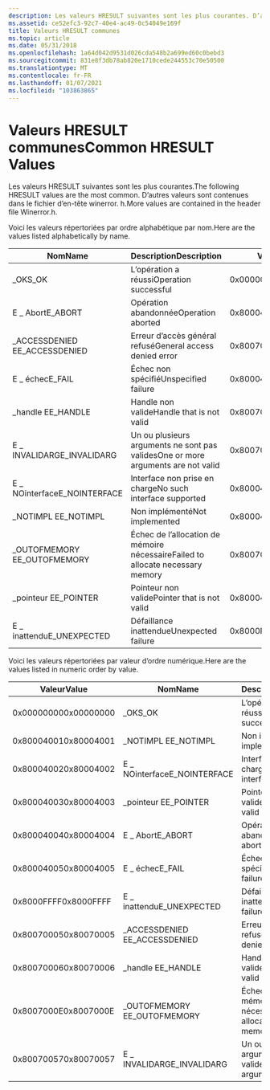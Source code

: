 ```yaml
---
description: Les valeurs HRESULT suivantes sont les plus courantes. D’autres valeurs sont contenues dans le fichier d’en-tête winerror. h.
ms.assetid: ce52efc3-92c7-40e4-ac49-0c54049e169f
title: Valeurs HRESULT communes
ms.topic: article
ms.date: 05/31/2018
ms.openlocfilehash: 1a64d042d9531d026cda548b2a699ed60c0bebd3
ms.sourcegitcommit: 831e8f3db78ab820e1710cede244553c70e50500
ms.translationtype: MT
ms.contentlocale: fr-FR
ms.lasthandoff: 01/07/2021
ms.locfileid: "103863865"
---
```

# <a name="common-hresult-values"></a><span data-ttu-id="71047-104">Valeurs HRESULT communes</span><span class="sxs-lookup"><span data-stu-id="71047-104">Common HRESULT Values</span></span>

<span data-ttu-id="71047-105">Les valeurs HRESULT suivantes sont les plus courantes.</span><span class="sxs-lookup"><span data-stu-id="71047-105">The following HRESULT values are the most common.</span></span> <span data-ttu-id="71047-106">D’autres valeurs sont contenues dans le fichier d’en-tête winerror. h.</span><span class="sxs-lookup"><span data-stu-id="71047-106">More values are contained in the header file Winerror.h.</span></span>

<span data-ttu-id="71047-107">Voici les valeurs répertoriées par ordre alphabétique par nom.</span><span class="sxs-lookup"><span data-stu-id="71047-107">Here are the values listed alphabetically by name.</span></span>



| <span data-ttu-id="71047-108">Nom</span><span class="sxs-lookup"><span data-stu-id="71047-108">Name</span></span>            | <span data-ttu-id="71047-109">Description</span><span class="sxs-lookup"><span data-stu-id="71047-109">Description</span></span>                         | <span data-ttu-id="71047-110">Valeur</span><span class="sxs-lookup"><span data-stu-id="71047-110">Value</span></span>      |
|-----------------|-------------------------------------|------------|
| <span data-ttu-id="71047-111">\_OK</span><span class="sxs-lookup"><span data-stu-id="71047-111">S\_OK</span></span>           | <span data-ttu-id="71047-112">L’opération a réussi</span><span class="sxs-lookup"><span data-stu-id="71047-112">Operation successful</span></span>                | <span data-ttu-id="71047-113">0x00000000</span><span class="sxs-lookup"><span data-stu-id="71047-113">0x00000000</span></span> |
| <span data-ttu-id="71047-114">E \_ Abort</span><span class="sxs-lookup"><span data-stu-id="71047-114">E\_ABORT</span></span>        | <span data-ttu-id="71047-115">Opération abandonnée</span><span class="sxs-lookup"><span data-stu-id="71047-115">Operation aborted</span></span>                   | <span data-ttu-id="71047-116">0x80004004</span><span class="sxs-lookup"><span data-stu-id="71047-116">0x80004004</span></span> |
| <span data-ttu-id="71047-117">\_ACCESSDENIED E</span><span class="sxs-lookup"><span data-stu-id="71047-117">E\_ACCESSDENIED</span></span> | <span data-ttu-id="71047-118">Erreur d’accès général refusé</span><span class="sxs-lookup"><span data-stu-id="71047-118">General access denied error</span></span>         | <span data-ttu-id="71047-119">0x80070005</span><span class="sxs-lookup"><span data-stu-id="71047-119">0x80070005</span></span> |
| <span data-ttu-id="71047-120">E \_ échec</span><span class="sxs-lookup"><span data-stu-id="71047-120">E\_FAIL</span></span>         | <span data-ttu-id="71047-121">Échec non spécifié</span><span class="sxs-lookup"><span data-stu-id="71047-121">Unspecified failure</span></span>                 | <span data-ttu-id="71047-122">0x80004005</span><span class="sxs-lookup"><span data-stu-id="71047-122">0x80004005</span></span> |
| <span data-ttu-id="71047-123">\_handle E</span><span class="sxs-lookup"><span data-stu-id="71047-123">E\_HANDLE</span></span>       | <span data-ttu-id="71047-124">Handle non valide</span><span class="sxs-lookup"><span data-stu-id="71047-124">Handle that is not valid</span></span>            | <span data-ttu-id="71047-125">0x80070006</span><span class="sxs-lookup"><span data-stu-id="71047-125">0x80070006</span></span> |
| <span data-ttu-id="71047-126">E \_ INVALIDARG</span><span class="sxs-lookup"><span data-stu-id="71047-126">E\_INVALIDARG</span></span>   | <span data-ttu-id="71047-127">Un ou plusieurs arguments ne sont pas valides</span><span class="sxs-lookup"><span data-stu-id="71047-127">One or more arguments are not valid</span></span> | <span data-ttu-id="71047-128">0x80070057</span><span class="sxs-lookup"><span data-stu-id="71047-128">0x80070057</span></span> |
| <span data-ttu-id="71047-129">E \_ NOinterface</span><span class="sxs-lookup"><span data-stu-id="71047-129">E\_NOINTERFACE</span></span>  | <span data-ttu-id="71047-130">Interface non prise en charge</span><span class="sxs-lookup"><span data-stu-id="71047-130">No such interface supported</span></span>         | <span data-ttu-id="71047-131">0x80004002</span><span class="sxs-lookup"><span data-stu-id="71047-131">0x80004002</span></span> |
| <span data-ttu-id="71047-132">\_NOTIMPL E</span><span class="sxs-lookup"><span data-stu-id="71047-132">E\_NOTIMPL</span></span>      | <span data-ttu-id="71047-133">Non implémenté</span><span class="sxs-lookup"><span data-stu-id="71047-133">Not implemented</span></span>                     | <span data-ttu-id="71047-134">0x80004001</span><span class="sxs-lookup"><span data-stu-id="71047-134">0x80004001</span></span> |
| <span data-ttu-id="71047-135">\_OUTOFMEMORY E</span><span class="sxs-lookup"><span data-stu-id="71047-135">E\_OUTOFMEMORY</span></span>  | <span data-ttu-id="71047-136">Échec de l’allocation de mémoire nécessaire</span><span class="sxs-lookup"><span data-stu-id="71047-136">Failed to allocate necessary memory</span></span> | <span data-ttu-id="71047-137">0x8007000E</span><span class="sxs-lookup"><span data-stu-id="71047-137">0x8007000E</span></span> |
| <span data-ttu-id="71047-138">\_pointeur E</span><span class="sxs-lookup"><span data-stu-id="71047-138">E\_POINTER</span></span>      | <span data-ttu-id="71047-139">Pointeur non valide</span><span class="sxs-lookup"><span data-stu-id="71047-139">Pointer that is not valid</span></span>           | <span data-ttu-id="71047-140">0x80004003</span><span class="sxs-lookup"><span data-stu-id="71047-140">0x80004003</span></span> |
| <span data-ttu-id="71047-141">E \_ inattendu</span><span class="sxs-lookup"><span data-stu-id="71047-141">E\_UNEXPECTED</span></span>   | <span data-ttu-id="71047-142">Défaillance inattendue</span><span class="sxs-lookup"><span data-stu-id="71047-142">Unexpected failure</span></span>                  | <span data-ttu-id="71047-143">0x8000FFFF</span><span class="sxs-lookup"><span data-stu-id="71047-143">0x8000FFFF</span></span> |



 

<span data-ttu-id="71047-144">Voici les valeurs répertoriées par valeur d’ordre numérique.</span><span class="sxs-lookup"><span data-stu-id="71047-144">Here are the values listed in numeric order by value.</span></span>



| <span data-ttu-id="71047-145">Valeur</span><span class="sxs-lookup"><span data-stu-id="71047-145">Value</span></span>      | <span data-ttu-id="71047-146">Nom</span><span class="sxs-lookup"><span data-stu-id="71047-146">Name</span></span>            | <span data-ttu-id="71047-147">Description</span><span class="sxs-lookup"><span data-stu-id="71047-147">Description</span></span>                         |
|------------|-----------------|-------------------------------------|
| <span data-ttu-id="71047-148">0x00000000</span><span class="sxs-lookup"><span data-stu-id="71047-148">0x00000000</span></span> | <span data-ttu-id="71047-149">\_OK</span><span class="sxs-lookup"><span data-stu-id="71047-149">S\_OK</span></span>           | <span data-ttu-id="71047-150">L’opération a réussi</span><span class="sxs-lookup"><span data-stu-id="71047-150">Operation successful</span></span>                |
| <span data-ttu-id="71047-151">0x80004001</span><span class="sxs-lookup"><span data-stu-id="71047-151">0x80004001</span></span> | <span data-ttu-id="71047-152">\_NOTIMPL E</span><span class="sxs-lookup"><span data-stu-id="71047-152">E\_NOTIMPL</span></span>      | <span data-ttu-id="71047-153">Non implémenté</span><span class="sxs-lookup"><span data-stu-id="71047-153">Not implemented</span></span>                     |
| <span data-ttu-id="71047-154">0x80004002</span><span class="sxs-lookup"><span data-stu-id="71047-154">0x80004002</span></span> | <span data-ttu-id="71047-155">E \_ NOinterface</span><span class="sxs-lookup"><span data-stu-id="71047-155">E\_NOINTERFACE</span></span>  | <span data-ttu-id="71047-156">Interface non prise en charge</span><span class="sxs-lookup"><span data-stu-id="71047-156">No such interface supported</span></span>         |
| <span data-ttu-id="71047-157">0x80004003</span><span class="sxs-lookup"><span data-stu-id="71047-157">0x80004003</span></span> | <span data-ttu-id="71047-158">\_pointeur E</span><span class="sxs-lookup"><span data-stu-id="71047-158">E\_POINTER</span></span>      | <span data-ttu-id="71047-159">Pointeur non valide</span><span class="sxs-lookup"><span data-stu-id="71047-159">Pointer that is not valid</span></span>           |
| <span data-ttu-id="71047-160">0x80004004</span><span class="sxs-lookup"><span data-stu-id="71047-160">0x80004004</span></span> | <span data-ttu-id="71047-161">E \_ Abort</span><span class="sxs-lookup"><span data-stu-id="71047-161">E\_ABORT</span></span>        | <span data-ttu-id="71047-162">Opération abandonnée</span><span class="sxs-lookup"><span data-stu-id="71047-162">Operation aborted</span></span>                   |
| <span data-ttu-id="71047-163">0x80004005</span><span class="sxs-lookup"><span data-stu-id="71047-163">0x80004005</span></span> | <span data-ttu-id="71047-164">E \_ échec</span><span class="sxs-lookup"><span data-stu-id="71047-164">E\_FAIL</span></span>         | <span data-ttu-id="71047-165">Échec non spécifié</span><span class="sxs-lookup"><span data-stu-id="71047-165">Unspecified failure</span></span>                 |
| <span data-ttu-id="71047-166">0x8000FFFF</span><span class="sxs-lookup"><span data-stu-id="71047-166">0x8000FFFF</span></span> | <span data-ttu-id="71047-167">E \_ inattendu</span><span class="sxs-lookup"><span data-stu-id="71047-167">E\_UNEXPECTED</span></span>   | <span data-ttu-id="71047-168">Défaillance inattendue</span><span class="sxs-lookup"><span data-stu-id="71047-168">Unexpected failure</span></span>                  |
| <span data-ttu-id="71047-169">0x80070005</span><span class="sxs-lookup"><span data-stu-id="71047-169">0x80070005</span></span> | <span data-ttu-id="71047-170">\_ACCESSDENIED E</span><span class="sxs-lookup"><span data-stu-id="71047-170">E\_ACCESSDENIED</span></span> | <span data-ttu-id="71047-171">Erreur d’accès général refusé</span><span class="sxs-lookup"><span data-stu-id="71047-171">General access denied error</span></span>         |
| <span data-ttu-id="71047-172">0x80070006</span><span class="sxs-lookup"><span data-stu-id="71047-172">0x80070006</span></span> | <span data-ttu-id="71047-173">\_handle E</span><span class="sxs-lookup"><span data-stu-id="71047-173">E\_HANDLE</span></span>       | <span data-ttu-id="71047-174">Handle non valide</span><span class="sxs-lookup"><span data-stu-id="71047-174">Handle that is not valid</span></span>            |
| <span data-ttu-id="71047-175">0x8007000E</span><span class="sxs-lookup"><span data-stu-id="71047-175">0x8007000E</span></span> | <span data-ttu-id="71047-176">\_OUTOFMEMORY E</span><span class="sxs-lookup"><span data-stu-id="71047-176">E\_OUTOFMEMORY</span></span>  | <span data-ttu-id="71047-177">Échec de l’allocation de mémoire nécessaire</span><span class="sxs-lookup"><span data-stu-id="71047-177">Failed to allocate necessary memory</span></span> |
| <span data-ttu-id="71047-178">0x80070057</span><span class="sxs-lookup"><span data-stu-id="71047-178">0x80070057</span></span> | <span data-ttu-id="71047-179">E \_ INVALIDARG</span><span class="sxs-lookup"><span data-stu-id="71047-179">E\_INVALIDARG</span></span>   | <span data-ttu-id="71047-180">Un ou plusieurs arguments ne sont pas valides</span><span class="sxs-lookup"><span data-stu-id="71047-180">One or more arguments are not valid</span></span> |



 

 

 



